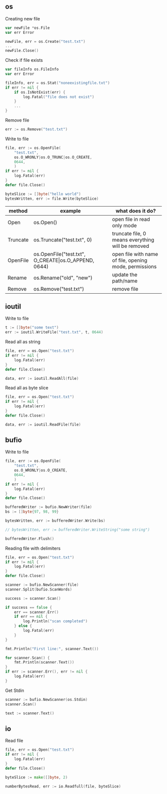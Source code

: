 ## os

Creating new file

```go
var newFile *os.File
var err Error

newFile, err = os.Create("test.txt")
...
newFile.Close()
```

Check if file exists

```go
var fileInfo os.FileInfo
var err Error

fileInfo, err = os.Stat("noneexistingfile.txt")
if err != nil {
	if os.IsNotExist(err) {
		log.Fatal("file does not exist")
	}
	...
}
```

Remove file

```go
err := os.Remove("test.txt")
```


Write to file

```go
file, err := os.OpenFile(
	"test.txt",
	os.O_WRONLY|os.O_TRUNC|os.O_CREATE,
	0644,	
	)
if err != nil {
	log.Fatal(err)
}
defer file.Close()

byteSlice := []byte("hello world")
bytesWritten, err := file.Write(byteSlice)
```


| method | example | what does it do? |
|--------|---------|------------------|
| Open | os.Open() | open file in read only mode |
| Truncate | os.Truncate("test.txt", 0) | truncate file, 0 means everything will be removed |
| OpenFile | os.OpenFile("test.txt", O_CREATE\|os.O_APPEND, 0644) |  open file with name of file, opening mode, permissions |
| Rename | os.Rename("old", "new") | update the path/name |
| Remove | os.Remove("test.txt") | remove file |


## ioutil

Write to file

```go
t := []byte("some text")
err := ioutil.WriteFile("test.txt", t, 0644)
```

Read all as string

```go
file, err = os.Open("test.txt")
if err != nil {
	log.Fatal(err)
}
defer file.Close()

data, err := ioutil.ReadAll(file)
```

Read all as byte slice

```go
file, err = os.Open("test.txt")
if err != nil {
	log.Fatal(err)
}
defer file.Close()

data, err := ioutil.ReadFile(file)
```


## bufio
Write to file

```go
file, err := os.OpenFile(
	"test.txt",
	os.O_WRONLY|os.O_CREATE,
	0644,	
	)
if err != nil {
	log.Fatal(err)
}
defer file.Close()

bufferedWriter := bufio.NewWriter(file)
bs := []byte{97, 98, 99}

bytesWritten, err := bufferedWriter.Write(bs)

// bytesWritten, err := bufferedWriter.WriteString("some string")

bufferedWriter.Flush()
```

Reading file with delimiters

```go
file, err = os.Open("test.txt")
if err != nil {
	log.Fatal(err)
}
defer file.Close()

scanner := bufio.NewScanner(file)
scanner.Split(bufio.ScanWords)

success := scanner.Scan()

if success == false {
	err == scanner.Err()
	if err == nil {
		log.Println("scan completed")
	} else {
		log.Fatal(err)
	}
}

fmt.Println("First line:", scanner.Text())

for scanner.Scan() {
	fmt.Println(scanner.Text())
}
if err := scanner.Err(), err != nil {
	log.Fatal(err)
}
```


Get Stdin

```go
scanner := bufio.NewScanner(os.Stdin)
scanner.Scan()

text := scanner.Text()
```


## io
Read file

```go
file, err = os.Open("test.txt")
if err != nil {
	log.Fatal(err)
}
defer file.Close()

byteSlice := make([]byte, 2)

numberBytesRead, err := io.Readfull(file, byteSlice)
```


